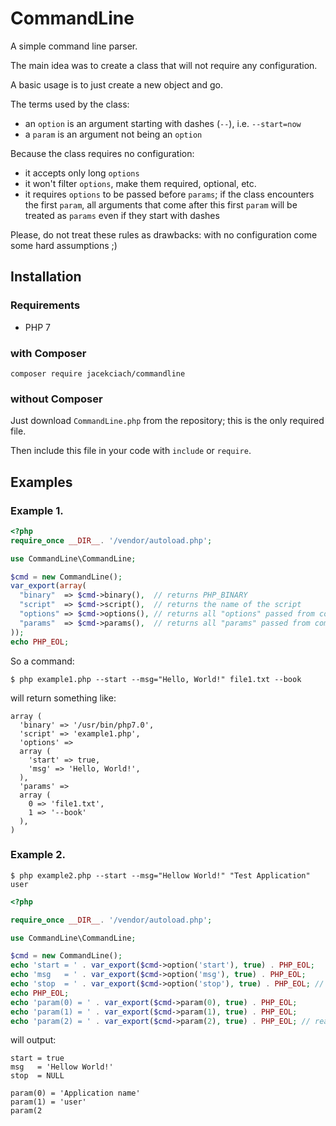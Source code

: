 # CommandLine

A simple command line parser.

The main idea was to create a class that will not require any configuration.

A basic usage is to just create a new object and go.

The terms used by the class:

 - an `option` is an argument starting with dashes (`--`), i.e. `--start=now`
 - a `param` is an argument not being an `option`

Because the class requires no configuration:

 - it accepts only long `options`
 - it won't filter `options`, make them required, optional, etc.
 - it requires `options` to be passed before `params`; if the class encounters the first `param`, all arguments that come after this first `param` will be treated as `params` even if they start with dashes
 
Please, do not treat these rules as drawbacks: with no configuration come some hard assumptions ;)

## Installation

### Requirements

 - PHP 7
 
### with Composer

```
composer require jacekciach/commandline
``` 

### without Composer

Just download `CommandLine.php` from the repository; this is the only required file.

Then include this file in your code with `include` or `require`.
 
## Examples

### Example 1.

```php
<?php
require_once __DIR__. '/vendor/autoload.php';

use CommandLine\CommandLine;

$cmd = new CommandLine();
var_export(array(
  "binary"  => $cmd->binary(),  // returns PHP_BINARY
  "script"  => $cmd->script(),  // returns the name of the script
  "options" => $cmd->options(), // returns all "options" passed from command line
  "params"  => $cmd->params(),  // returns all "params" passed from command line
));
echo PHP_EOL;
```

So a command:
```
$ php example1.php --start --msg="Hello, World!" file1.txt --book
```
will return something like:
```
array (
  'binary' => '/usr/bin/php7.0',
  'script' => 'example1.php',
  'options' => 
  array (
    'start' => true,
    'msg' => 'Hello, World!',
  ),
  'params' => 
  array (
    0 => 'file1.txt',
    1 => '--book'
  ),
)
```

### Example 2.

```
$ php example2.php --start --msg="Hellow World!" "Test Application" user
```

```php
<?php

require_once __DIR__. '/vendor/autoload.php';

use CommandLine\CommandLine;

$cmd = new CommandLine();
echo 'start = ' . var_export($cmd->option('start'), true) . PHP_EOL;
echo 'msg   = ' . var_export($cmd->option('msg'), true) . PHP_EOL;
echo 'stop  = ' . var_export($cmd->option('stop'), true) . PHP_EOL; // reading a not existing options will return NULL 
echo PHP_EOL;
echo 'param(0) = ' . var_export($cmd->param(0), true) . PHP_EOL;
echo 'param(1) = ' . var_export($cmd->param(1), true) . PHP_EOL;
echo 'param(2) = ' . var_export($cmd->param(2), true) . PHP_EOL; // reading a not existing param will return NULL

```
will output:
```
start = true
msg   = 'Hellow World!'
stop  = NULL

param(0) = 'Application name'
param(1) = 'user'
param(2
```

